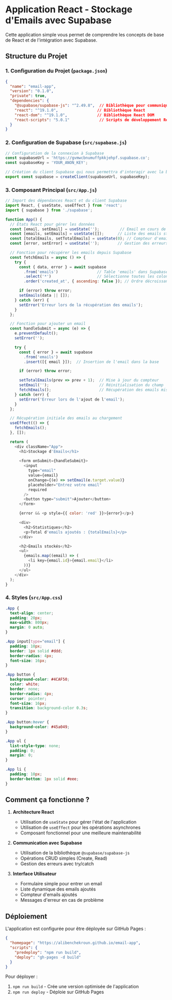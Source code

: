 # Application React - Stockage d'Emails avec Supabase

Cette application simple vous permet de comprendre les concepts de base de React et de l'intégration avec Supabase.

## Structure du Projet

### 1. Configuration du Projet (`package.json`)
```json
{
  "name": "email-app",
  "version": "0.1.0",
  "private": true,
  "dependencies": {
    "@supabase/supabase-js": "^2.49.8",  // Bibliothèque pour communiquer avec Supabase
    "react": "^19.1.0",                 // Bibliothèque React
    "react-dom": "^19.1.0",             // Bibliothèque React DOM
    "react-scripts": "5.0.1"             // Scripts de développement React
  }
}
```

### 2. Configuration de Supabase (`src/supabase.js`)
```javascript
// Configuration de la connexion à Supabase
const supabaseUrl = 'https://gvmwcbnumuffpkkjehpf.supabase.co';
const supabaseKey = 'YOUR_ANON_KEY';

// Création du client Supabase qui nous permettra d'interagir avec la base de données
export const supabase = createClient(supabaseUrl, supabaseKey);
```

### 3. Composant Principal (`src/App.js`)
```javascript
// Import des dépendances React et du client Supabase
import React, { useState, useEffect } from 'react';
import { supabase } from './supabase';

function App() {
  // États React pour gérer les données
  const [email, setEmail] = useState('');         // Email en cours de saisie
  const [emails, setEmails] = useState([]);      // Liste des emails stockés
  const [totalEmails, setTotalEmails] = useState(0); // Compteur d'emails
  const [error, setError] = useState('');        // Gestion des erreurs

  // Fonction pour récupérer les emails depuis Supabase
  const fetchEmails = async () => {
    try {
      const { data, error } = await supabase
        .from('emails')                 // Table 'emails' dans Supabase
        .select('*')                    // Sélectionne toutes les colonnes
        .order('created_at', { ascending: false }); // Ordre décroissant par date

      if (error) throw error;
      setEmails(data || []);
    } catch (err) {
      setError('Erreur lors de la récupération des emails');
    }
  };

  // Fonction pour ajouter un email
  const handleSubmit = async (e) => {
    e.preventDefault();
    setError('');

    try {
      const { error } = await supabase
        .from('emails')
        .insert([{ email }]);  // Insertion de l'email dans la base

      if (error) throw error;

      setTotalEmails(prev => prev + 1);  // Mise à jour du compteur
      setEmail('');                      // Réinitialisation du champ
      fetchEmails();                     // Récupération des emails mis à jour
    } catch (err) {
      setError('Erreur lors de l'ajout de l'email');
    }
  };

  // Récupération initiale des emails au chargement
  useEffect(() => {
    fetchEmails();
  }, []);

  return (
    <div className="App">
      <h1>Stockage d'Emails</h1>
      
      <form onSubmit={handleSubmit}>
        <input
          type="email"
          value={email}
          onChange={(e) => setEmail(e.target.value)}
          placeholder="Entrez votre email"
          required
        />
        <button type="submit">Ajouter</button>
      </form>

      {error && <p style={{ color: 'red' }}>{error}</p>}

      <div>
        <h2>Statistiques</h2>
        <p>Total d'emails ajoutés : {totalEmails}</p>
      </div>

      <h2>Emails stockés</h2>
      <ul>
        {emails.map((email) => (
          <li key={email.id}>{email.email}</li>
        ))}
      </ul>
    </div>
  );
}
```

### 4. Styles (`src/App.css`)
```css
.App {
  text-align: center;
  padding: 20px;
  max-width: 800px;
  margin: 0 auto;
}

.App input[type="email"] {
  padding: 10px;
  border: 1px solid #ddd;
  border-radius: 4px;
  font-size: 16px;
}

.App button {
  background-color: #4CAF50;
  color: white;
  border: none;
  border-radius: 4px;
  cursor: pointer;
  font-size: 16px;
  transition: background-color 0.3s;
}

.App button:hover {
  background-color: #45a049;
}

.App ul {
  list-style-type: none;
  padding: 0;
  margin: 0;
}

.App li {
  padding: 10px;
  border-bottom: 1px solid #eee;
}
```

## Comment ça fonctionne ?

1. **Architecture React**
   - Utilisation de `useState` pour gérer l'état de l'application
   - Utilisation de `useEffect` pour les opérations asynchrones
   - Composant fonctionnel pour une meilleure maintenabilité

2. **Communication avec Supabase**
   - Utilisation de la bibliothèque `@supabase/supabase-js`
   - Opérations CRUD simples (Create, Read)
   - Gestion des erreurs avec try/catch

3. **Interface Utilisateur**
   - Formulaire simple pour entrer un email
   - Liste dynamique des emails ajoutés
   - Compteur d'emails ajoutés
   - Messages d'erreur en cas de problème

## Déploiement

L'application est configurée pour être déployée sur GitHub Pages :
```json
{
  "homepage": "https://alibenchekroun.github.io/email-app",
  "scripts": {
    "predeploy": "npm run build",
    "deploy": "gh-pages -d build"
  }
}
```

Pour déployer :
1. `npm run build` - Crée une version optimisée de l'application
2. `npm run deploy` - Déploie sur GitHub Pages
